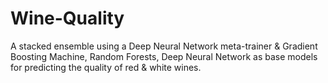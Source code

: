 # Wine-Quality
A stacked ensemble using a Deep Neural Network meta-trainer &amp; Gradient Boosting Machine, Random Forests, Deep Neural Network as base models for predicting the quality of red & white wines.
